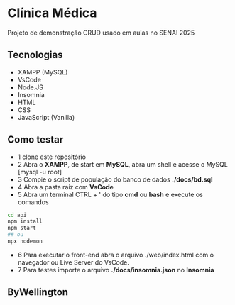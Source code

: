 # Clínica Médica
Projeto de demonstração CRUD usado em aulas no SENAI 2025

## Tecnologias
- XAMPP (MySQL)
- VsCode
- Node.JS
- Insomnia
- HTML
- CSS
- JavaScript (Vanilla)

## Como testar
- 1 clone este repositório
- 2 Abra o **XAMPP**, de start em **MySQL**, abra um shell e acesse o MySQL [mysql -u root]
- 3 Compie o script de população do banco de dados **./docs/bd.sql**
- 4 Abra a pasta raíz com **VsCode**
- 5 Abra um terminal CTRL + ' do tipo **cmd** ou **bash** e execute os comandos
```bash
cd api
npm install
npm start
## ou
npx nodemon
```
- 6 Para executar o front-end abra o arquivo ./web/index.html com o navegador ou Live Server do VsCode.
- 7 Para testes importe o arquivo **./docs/insomnia.json** no **Insomnia**

## ByWellington
